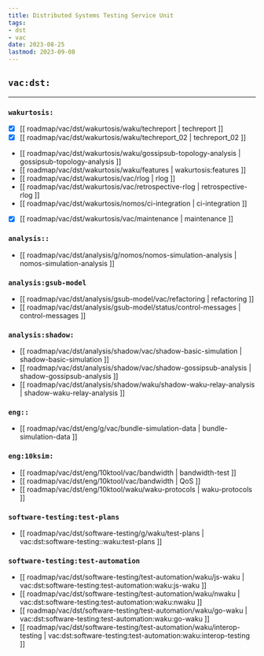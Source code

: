 ```yaml
---
title: Distributed Systems Testing Service Unit
tags:
- dst
- vac
date: 2023-08-25
lastmod: 2023-09-08
---
```


## `vac:dst:`
---

### `wakurtosis:`

* [x] [[ roadmap/vac/dst/wakurtosis/waku/techreport | techreport ]]
* [x] [[ roadmap/vac/dst/wakurtosis/waku/techreport_02 | techreport_02 ]]
* [[ roadmap/vac/dst/wakurtosis/waku/gossipsub-topology-analysis | gossipsub-topology-analysis ]]
* [[ roadmap/vac/dst/wakurtosis/waku/features | wakurtosis:features ]]
* [[ roadmap/vac/dst/wakurtosis/vac/rlog | rlog ]]
* [[ roadmap/vac/dst/wakurtosis/vac/retrospective-rlog | retrospective-rlog ]]
* [[ roadmap/vac/dst/wakurtosis/nomos/ci-integration | ci-integration ]]
* [x] [[ roadmap/vac/dst/wakurtosis/vac/maintenance | maintenance ]]

### `analysis::`

* [[ roadmap/vac/dst/analysis/g/nomos/nomos-simulation-analysis | nomos-simulation-analysis ]]

### `analysis:gsub-model`

* [[ roadmap/vac/dst/analysis/gsub-model/vac/refactoring | refactoring ]]
* [[ roadmap/vac/dst/analysis/gsub-model/status/control-messages | control-messages ]]

### `analysis:shadow:`

* [[ roadmap/vac/dst/analysis/shadow/vac/shadow-basic-simulation | shadow-basic-simulation ]]
* [[ roadmap/vac/dst/analysis/shadow/vac/shadow-gossipsub-analysis | shadow-gossipsub-analysis ]]
* [[ roadmap/vac/dst/analysis/shadow/waku/shadow-waku-relay-analysis | shadow-waku-relay-analysis ]]

### `eng::`

* [[ roadmap/vac/dst/eng/g/vac/bundle-simulation-data | bundle-simulation-data ]]

### `eng:10ksim:`

* [[ roadmap/vac/dst/eng/10ktool/vac/bandwidth | bandwidth-test ]]
* [[ roadmap/vac/dst/eng/10ktool/vac/bandwidth | QoS ]]
* [[ roadmap/vac/dst/eng/10ktool/waku/waku-protocols | waku-protocols ]]


### `software-testing:test-plans`

* [[ roadmap/vac/dst/software-testing/g/waku/test-plans | vac:dst:software-testing::waku:test-plans ]]

### `software-testing:test-automation`

* [[ roadmap/vac/dst/software-testing/test-automation/waku/js-waku | vac:dst:software-testing:test-automation:waku:js-waku ]]
* [[ roadmap/vac/dst/software-testing/test-automation/waku/nwaku | vac:dst:software-testing:test-automation:waku:nwaku ]]
* [[ roadmap/vac/dst/software-testing/test-automation/waku/go-waku | vac:dst:software-testing:test-automation:waku:go-waku ]]
* [[ roadmap/vac/dst/software-testing/test-automation/waku/interop-testing | vac:dst:software-testing:test-automation:waku:interop-testing ]]


